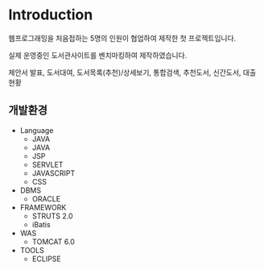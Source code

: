 # Introduction
웹프로그래밍을 처음접하는 5명의 인원이 협업하여 제작한 첫 프로젝트입니다.

실제 운영중인 도서관사이트를 벤치마킹하여 제작하였습니다.

제안서 발표, 도서대여, 도서목록(추천)/상세보기, 통합검색, 추천도서, 신간도서, 대출현황

## 개발환경
* Language
  * JAVA
  * JAVA
  * JSP
  * SERVLET
  * JAVASCRIPT
  * CSS
* DBMS
  * ORACLE
* FRAMEWORK
  * STRUTS 2.0
  * iBatis
* WAS
  * TOMCAT 6.0
* TOOLS
  * ECLIPSE

